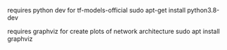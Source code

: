 requires python dev for tf-models-official
sudo apt-get install python3.8-dev

requires graphviz for create plots of network architecture
 sudo apt install graphviz